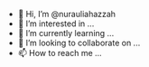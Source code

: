 - 👋 Hi, I’m @nurauliahazzah
- 👀 I’m interested in ...
- 🌱 I’m currently learning ...
- 💞️ I’m looking to collaborate on ...
- 📫 How to reach me ...

<!---
nurauliahazzah/nurauliahazzah is a ✨ special ✨ repository because its `README.md` (this file) appears on your GitHub profile.
You can click the Preview link to take a look at your changes.
--->

